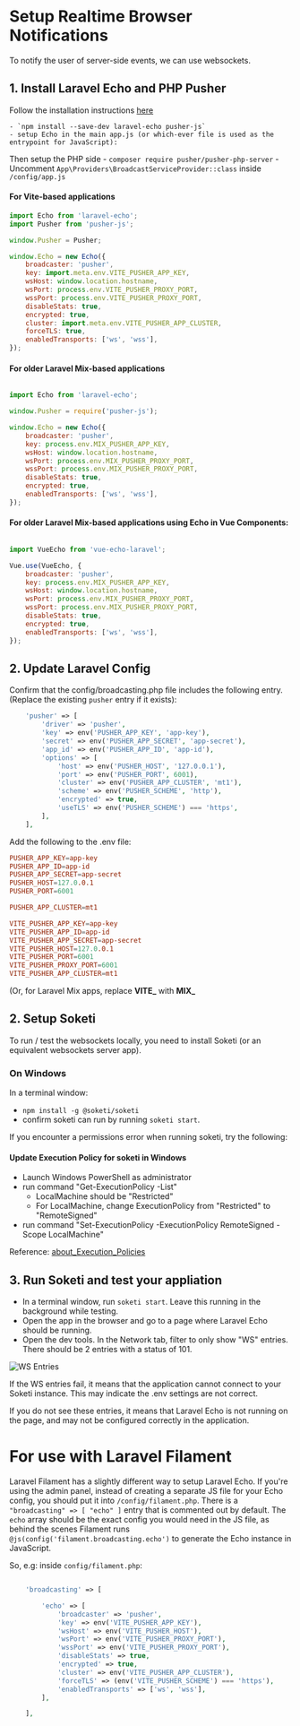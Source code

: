 # Setup Realtime Browser Notifications
To notify the user of server-side events, we can use websockets.

## 1. Install Laravel Echo and PHP Pusher

Follow the installation instructions [here](https://laravel.com/docs/10.x/broadcasting#client-pusher-channels)

    - `npm install --save-dev laravel-echo pusher-js`
    - setup Echo in the main app.js (or which-ever file is used as the entrypoint for JavaScript):
    
Then setup the PHP side
    - `composer require pusher/pusher-php-server`
    - Uncomment `App\Providers\BroadcastServiceProvider::class` inside `/config/app.js`
    

#### For Vite-based applications

```js
import Echo from 'laravel-echo';
import Pusher from 'pusher-js';

window.Pusher = Pusher;

window.Echo = new Echo({
    broadcaster: 'pusher',
    key: import.meta.env.VITE_PUSHER_APP_KEY,
    wsHost: window.location.hostname,
    wsPort: process.env.VITE_PUSHER_PROXY_PORT,
    wssPort: process.env.VITE_PUSHER_PROXY_PORT,
    disableStats: true,
    encrypted: true,
    cluster: import.meta.env.VITE_PUSHER_APP_CLUSTER,
    forceTLS: true,
    enabledTransports: ['ws', 'wss'],
});

```


#### For older Laravel Mix-based applications

```js

import Echo from 'laravel-echo';

window.Pusher = require('pusher-js');

window.Echo = new Echo({
    broadcaster: 'pusher',
    key: process.env.MIX_PUSHER_APP_KEY,
    wsHost: window.location.hostname,
    wsPort: process.env.MIX_PUSHER_PROXY_PORT,
    wssPort: process.env.MIX_PUSHER_PROXY_PORT,
    disableStats: true,
    encrypted: true,
    enabledTransports: ['ws', 'wss'],
});

```

#### For older Laravel Mix-based applications using Echo in Vue Components:

```js

import VueEcho from 'vue-echo-laravel';

Vue.use(VueEcho, {
    broadcaster: 'pusher',
    key: process.env.MIX_PUSHER_APP_KEY,
    wsHost: window.location.hostname,
    wsPort: process.env.MIX_PUSHER_PROXY_PORT,
    wssPort: process.env.MIX_PUSHER_PROXY_PORT,
    disableStats: true,
    encrypted: true,
    enabledTransports: ['ws', 'wss'],
});

```

## 2. Update Laravel Config

Confirm that the config/broadcasting.php file includes the following entry. (Replace the existing `pusher` entry if it exists):

```php
    'pusher' => [
        'driver' => 'pusher',
        'key' => env('PUSHER_APP_KEY', 'app-key'),
        'secret' => env('PUSHER_APP_SECRET', 'app-secret'),
        'app_id' => env('PUSHER_APP_ID', 'app-id'),
        'options' => [
            'host' => env('PUSHER_HOST', '127.0.0.1'),
            'port' => env('PUSHER_PORT', 6001),
            'cluster' => env('PUSHER_APP_CLUSTER', 'mt1'),
            'scheme' => env('PUSHER_SCHEME', 'http'),
            'encrypted' => true,
            'useTLS' => env('PUSHER_SCHEME') === 'https',
        ],
    ],
```

Add the following to the .env file:

```conf
PUSHER_APP_KEY=app-key
PUSHER_APP_ID=app-id
PUSHER_APP_SECRET=app-secret
PUSHER_HOST=127.0.0.1
PUSHER_PORT=6001

PUSHER_APP_CLUSTER=mt1

VITE_PUSHER_APP_KEY=app-key
VITE_PUSHER_APP_ID=app-id
VITE_PUSHER_APP_SECRET=app-secret
VITE_PUSHER_HOST=127.0.0.1
VITE_PUSHER_PORT=6001
VITE_PUSHER_PROXY_PORT=6001
VITE_PUSHER_APP_CLUSTER=mt1
```

(Or, for Laravel Mix apps, replace **VITE_** with **MIX_**

## 2. Setup Soketi
To run / test the websockets locally, you need to install Soketi (or an equivalent websockets server app).

### On Windows

In a terminal window:
- `npm install -g @soketi/soketi`
- confirm soketi can run by running `soketi start`.


If you encounter a permissions error when running soketi, try the following:


#### Update Execution Policy for soketi in Windows

- Launch Windows PowerShell as administrator
- run command "Get-ExecutionPolicy -List"
   - LocalMachine should be "Restricted"
   - For LocalMachine, change ExecutionPolicy from "Restricted" to "RemoteSigned"
- run command "Set-ExecutionPolicy -ExecutionPolicy RemoteSigned -Scope LocalMachine"

Reference: [about_Execution_Policies](https://docs.microsoft.com/en-gb/powershell/module/microsoft.powershell.core/about/about_execution_policies?view=powershell-7.2#managing-the-execution-policy-with-powershell)


## 3. Run Soketi and test your appliation

- In a terminal window, run `soketi start`. Leave this running in the background while testing.
- Open the app in the browser and go to a page where Laravel Echo should be running.
- Open the dev tools. In the Network tab, filter to only show "WS" entries. There should be 2 entries with a status of 101.

![WS Entries](https://file%2B.vscode-resource.vscode-cdn.net/Users/dave/Library/Application%20Support/CleanShot/media/media_ZH5iLVHeKt/CleanShot%202023-04-21%20at%2015.17.20.png?version%3D1682086758353)

If the WS entries fail, it means that the application cannot connect to your Soketi instance. This may indicate the .env settings are not correct.

If you do not see these entries, it means that Laravel Echo is not running on the page, and may not be configured correctly in the application.


# For use with Laravel Filament

Laravel Filament has a slightly different way to setup Laravel Echo. If you're using the admin panel, instead of creating a separate JS file for your Echo config, you should put it into `/config/filament.php`. There is a `"broadcasting" => [ "echo" ]` entry that is commented out by default. The `echo` array should be the exact config you would need in the JS file, as behind the scenes Filament runs `@js(config('filament.broadcasting.echo')` to generate the Echo instance in JavaScript. 

So, e.g: inside `config/filament.php`:

```php

    'broadcasting' => [

        'echo' => [
            'broadcaster' => 'pusher',
            'key' => env('VITE_PUSHER_APP_KEY'),
            'wsHost' => env('VITE_PUSHER_HOST'),
            'wsPort' => env('VITE_PUSHER_PROXY_PORT'),
            'wssPort' => env('VITE_PUSHER_PROXY_PORT'),
            'disableStats' => true,
            'encrypted' => true,
            'cluster' => env('VITE_PUSHER_APP_CLUSTER'),
            'forceTLS' => (env('VITE_PUSHER_SCHEME') === 'https'),
            'enabledTransports' => ['ws', 'wss'],
        ],

    ],

```

